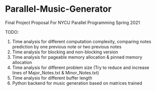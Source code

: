 # Parallel-Music-Generator
Final Project Proposal For NYCU Parallel Programming Spring 2021

TODO:
1. Time analysis for different computation complexity, comparing notes prediction by one previous note or two previous notes
2. Time analysis for blocking and non-blocking version
3. Time analysis for pageable memory allocation & pinned memory allocation
4. Time analysis for different problem size (Try to reduce and increase lines of Major_Notes.txt & Minor_Notes.txt)
5. Time analysis for different buffer length
6. Python backend for music generation based on matrices trained

